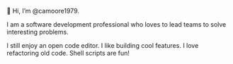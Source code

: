👋 Hi, I’m @camoore1979.

I am a software development professional who loves to lead teams to solve interesting problems. 

I still enjoy an open code editor. I like building cool features. I love refactoring old code. Shell scripts are fun!
